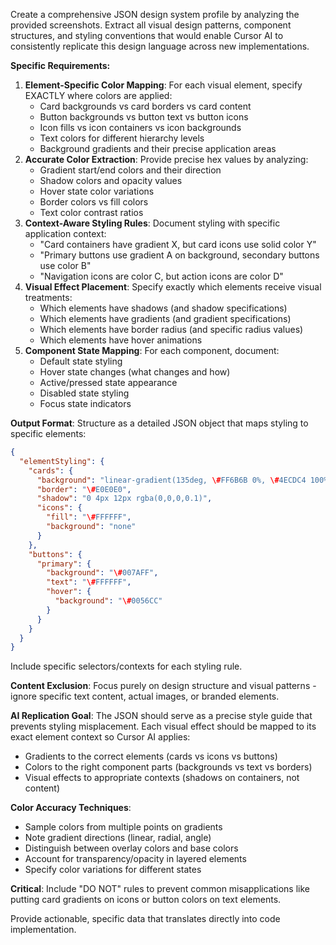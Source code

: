 Create a comprehensive JSON design system profile by analyzing the provided screenshots. Extract all visual design patterns, component structures, and styling conventions that would enable Cursor AI to consistently replicate this design language across new implementations.

**Specific Requirements:**

1. **Element-Specific Color Mapping**: For each visual element, specify EXACTLY where colors are applied:  
   * Card backgrounds vs card borders vs card content  
   * Button backgrounds vs button text vs button icons  
   * Icon fills vs icon containers vs icon backgrounds  
   * Text colors for different hierarchy levels  
   * Background gradients and their precise application areas  
2. **Accurate Color Extraction**: Provide precise hex values by analyzing:  
   * Gradient start/end colors and their direction  
   * Shadow colors and opacity values  
   * Hover state color variations  
   * Border colors vs fill colors  
   * Text color contrast ratios  
3. **Context-Aware Styling Rules**: Document styling with specific application context:  
   * "Card containers have gradient X, but card icons use solid color Y"  
   * "Primary buttons use gradient A on background, secondary buttons use color B"  
   * "Navigation icons are color C, but action icons are color D"  
4. **Visual Effect Placement**: Specify exactly which elements receive visual treatments:  
   * Which elements have shadows (and shadow specifications)  
   * Which elements have gradients (and gradient specifications)  
   * Which elements have border radius (and specific radius values)  
   * Which elements have hover animations  
5. **Component State Mapping**: For each component, document:  
   * Default state styling  
   * Hover state changes (what changes and how)  
   * Active/pressed state appearance  
   * Disabled state styling  
   * Focus state indicators

**Output Format**: Structure as a detailed JSON object that maps styling to specific elements:

```json  
{  
  "elementStyling": {  
    "cards": {  
      "background": "linear-gradient(135deg, \#FF6B6B 0%, \#4ECDC4 100%)",  
      "border": "\#E0E0E0",  
      "shadow": "0 4px 12px rgba(0,0,0,0.1)",  
      "icons": {  
        "fill": "\#FFFFFF",  
        "background": "none"  
      }  
    },  
    "buttons": {  
      "primary": {  
        "background": "\#007AFF",  
        "text": "\#FFFFFF",  
        "hover": {  
          "background": "\#0056CC"  
        }  
      }  
    }  
  }  
}
```

Include specific selectors/contexts for each styling rule.

**Content Exclusion**: Focus purely on design structure and visual patterns \- ignore specific text content, actual images, or branded elements.

**AI Replication Goal**: The JSON should serve as a precise style guide that prevents styling misplacement. Each visual effect should be mapped to its exact element context so Cursor AI applies:

* Gradients to the correct elements (cards vs icons vs buttons)  
* Colors to the right component parts (backgrounds vs text vs borders)  
* Visual effects to appropriate contexts (shadows on containers, not content)

**Color Accuracy Techniques**:

* Sample colors from multiple points on gradients  
* Note gradient directions (linear, radial, angle)  
* Distinguish between overlay colors and base colors  
* Account for transparency/opacity in layered elements  
* Specify color variations for different states

**Critical**: Include "DO NOT" rules to prevent common misapplications like putting card gradients on icons or button colors on text elements.

Provide actionable, specific data that translates directly into code implementation.